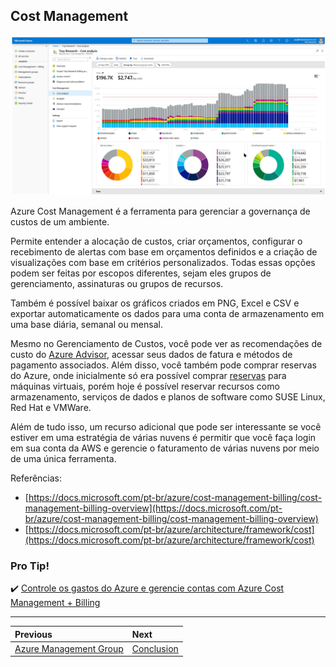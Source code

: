 ## Cost Management

![cost-management](../images/cost-management.png)

Azure Cost Management é a ferramenta para gerenciar a governança de custos de um ambiente.

Permite entender a alocação de custos, criar orçamentos, configurar o recebimento de alertas com base em orçamentos definidos e a criação de visualizações com base em critérios personalizados. Todas essas opções podem ser feitas por escopos diferentes, sejam eles grupos de gerenciamento, assinaturas ou grupos de recursos.

Também é possível baixar os gráficos criados em PNG, Excel e CSV e exportar automaticamente os dados para uma conta de armazenamento em uma base diária, semanal ou mensal.

Mesmo no Gerenciamento de Custos, você pode ver as recomendações de custo do [Azure Advisor](https://docs.microsoft.com/pt-br/azure/advisor/advisor-overview), acessar seus dados de fatura e métodos de pagamento associados. Além disso, você também pode comprar reservas do Azure, onde inicialmente só era possível comprar [reservas](https://docs.microsoft.com/pt-br/azure/cost-management-billing/reservations/save-compute-cost-reservations) para máquinas virtuais, porém hoje é possível reservar recursos como armazenamento, serviços de dados e planos de software como SUSE Linux, Red Hat e VMWare.

Além de tudo isso, um recurso adicional que pode ser interessante se você estiver em uma estratégia de várias nuvens é permitir que você faça login em sua conta da AWS e gerencie o faturamento de várias nuvens por meio de uma única ferramenta.

Referências:
* [https://docs.microsoft.com/pt-br/azure/cost-management-billing/cost-management-billing-overview](https://docs.microsoft.com/pt-br/azure/cost-management-billing/cost-management-billing-overview)
* [https://docs.microsoft.com/pt-br/azure/architecture/framework/cost](https://docs.microsoft.com/pt-br/azure/architecture/framework/cost)

### Pro Tip!

✔️ [Controle os gastos do Azure e gerencie contas com Azure Cost Management + Billing](https://docs.microsoft.com/pt-br/learn/paths/control-spending-manage-bills/)

---

Previous| Next | 
:----- |:-----
[Azure Management Group](/guide/management-group.md)| [Conclusion](/guide/conclusion.md)
